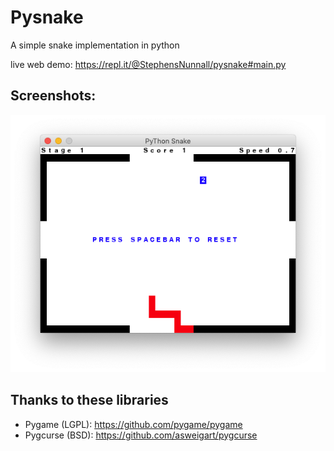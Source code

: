 # Pysnake

A simple snake implementation in python

live web demo: https://repl.it/@StephensNunnall/pysnake#main.py

## Screenshots:

<p align="center"><img src="screenshot.png" /></p>

## Thanks to these libraries

- Pygame (LGPL): https://github.com/pygame/pygame
- Pygcurse (BSD): https://github.com/asweigart/pygcurse


